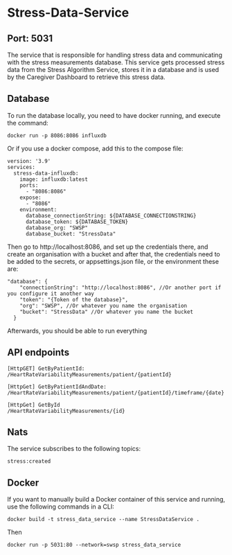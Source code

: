 # Stress-Data-Service
## Port: 5031
The service that is responsible for handling stress data and communicating with the stress measurements database.
This service gets processed stress data from the Stress Algorithm Service, stores it in a database and is used by the Caregiver Dashboard to retrieve this stress data.

## Database
To run the database locally, you need to have docker running, and execute the command:
```
docker run -p 8086:8086 influxdb
```
Or if you use a docker compose, add this to the compose file:
```
version: '3.9'
services:
  stress-data-influxdb:
    image: influxdb:latest
    ports:
      - "8086:8086"
    expose:
      - "8086"
    environment:
      database_connectionString: ${DATABASE_CONNECTIONSTRING}
      database_token: ${DATABASE_TOKEN}
      database_org: "SWSP"
      database_bucket: "StressData"
```
Then go to http://localhost:8086, and set up the credentials there, and create an organisation with a bucket
and after that, the credentials need to be added to the secrets, or appsettings.json file, or the environment
these are:
```
"database": {
    "connectionString": "http://localhost:8086", //Or another port if you configure it another way
    "token": "{Token of the database}",
    "org": "SWSP", //Or whatever you name the organisation
    "bucket": "StressData" //Or whatever you name the bucket
  }
  ```
  Afterwards, you should be able to run everything
## API endpoints
```
[HttpGET] GetByPatientId:
/HeartRateVariabilityMeasurements/patient/{patientId}

[HttpGet] GetByPatientIdAndDate:
/HeartRateVariabilityMeasurements/patient/{patientId}/timeframe/{date}

[HttpGet] GetById
/HeartRateVariabilityMeasurements/{id}
```
## Nats
The service subscribes to the following topics:
```
stress:created
```
## Docker
If you want to manually build a Docker container of this service and running, use the following commands in a CLI:
```
docker build -t stress_data_service --name StressDataService .
```
Then
```
docker run -p 5031:80 --network=swsp stress_data_service
```
